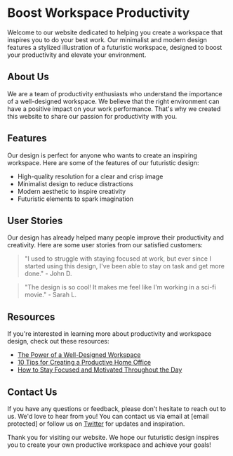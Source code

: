 <!--font:Inter-->

# Boost Workspace Productivity

Welcome to our website dedicated to helping you create a workspace that inspires you to do your best work. Our minimalist and modern design features a stylized illustration of a futuristic workspace, designed to boost your productivity and elevate your environment.

## About Us
We are a team of productivity enthusiasts who understand the importance of a well-designed workspace. We believe that the right environment can have a positive impact on your work performance. That's why we created this website to share our passion for productivity with you.

## Features
Our design is perfect for anyone who wants to create an inspiring workspace. Here are some of the features of our futuristic design:

- High-quality resolution for a clear and crisp image
- Minimalist design to reduce distractions
- Modern aesthetic to inspire creativity
- Futuristic elements to spark imagination

## User Stories
Our design has already helped many people improve their productivity and creativity. Here are some user stories from our satisfied customers:

> "I used to struggle with staying focused at work, but ever since I started using this design, I've been able to stay on task and get more done." - John D.

> "The design is so cool! It makes me feel like I'm working in a sci-fi movie." - Sarah L.

## Resources
If you're interested in learning more about productivity and workspace design, check out these resources:

- [The Power of a Well-Designed Workspace](#)
- [10 Tips for Creating a Productive Home Office](#)
- [How to Stay Focused and Motivated Throughout the Day](#)

## Contact Us
If you have any questions or feedback, please don't hesitate to reach out to us. We'd love to hear from you! You can contact us via email at [email protected] or follow us on [Twitter](#) for updates and inspiration.

Thank you for visiting our website. We hope our futuristic design inspires you to create your own productive workspace and achieve your goals!

<!--

Write me content for website with wallpaper which alt text is:

"A wallpaper featuring a stylized illustration of a futuristic workspace, with a minimalist and modern design."

The name/title of the page should not be 1:1 copy of the alt text but rather a real content of the website which is using this wallpaper.

- Use markdown format 
- Start with heading
- Heading should be short and concise
- The content should look like a real website 
- The website should not be about the wallpaper, wallpaper is just a related background
- Heading should be contain work "wallpaper" or "background"
- Include real sections like references, contact, user stories, etc. use things relevant to the page purpose.
- Feel free to use structure like headings, bullets, numbering, blockquotes, paragraphs, horizontal lines, etc.
- You can use formatting like bold or _italic_
- You can include UTF-8 emojis
- Links should be only #hash anchors (and you can refer to the document itself)
- Do not include images


---


# Future Workspace Wallpaper for Productivity Enthusiasts

Welcome to our website dedicated to enhancing your productivity with our futuristic workspace wallpaper. Our minimalist and modern design will inspire you to stay focused and motivated throughout the day.

## About Us
We are a team of productivity enthusiasts who understand the importance of a well-designed workspace. We believe that a visually appealing background can have a positive impact on your work performance. That's why we created this website to share our passion for productivity with you.

## Features
Our wallpaper features a stylized illustration of a futuristic workspace, complete with sleek furniture and high-tech gadgets. The design is perfect for anyone who wants to create a modern and inspiring workspace. Here are some of the features of our wallpaper:

- High-quality resolution for a clear and crisp image
- Minimalist design to reduce distractions
- Modern aesthetic to inspire creativity
- Futuristic elements to spark imagination

## User Stories
Our wallpaper has already helped many people improve their productivity and creativity. Here are some user stories from our satisfied customers:

> "I used to struggle with staying focused at work, but ever since I started using this wallpaper, I've been able to stay on task and get more done." - John D.

> "The design of this wallpaper is so cool! It makes me feel like I'm working in a sci-fi movie." - Sarah L.

## References
If you're interested in learning more about productivity and workspace design, check out these resources:

- [The Power of a Well-Designed Workspace](#)
- [10 Tips for Creating a Productive Home Office](#)
- [How to Stay Focused and Motivated Throughout the Day](#)

## Contact Us
If you have any questions or feedback, please don't hesitate to reach out to us. We'd love to hear from you! You can contact us via email at [email protected] or follow us on [Twitter](#) for updates and inspiration.

Thank you for visiting our website. We hope our wallpaper inspires you to create your own futuristic workspace and achieve your productivity goals!


---


Heading should not include word "wallpaper". The website should not be about the wallpaper itself, wallpaper is just a related background, rewrite whole content.


---


# Elevate Your Workspace and Boost Your Productivity

Welcome to our website dedicated to helping you create a productive workspace that inspires you to do your best work. Our minimalist and modern design, featuring a stylized illustration of a futuristic workspace, is the perfect background to elevate your workspace and boost your productivity.

## About Us
We are a team of productivity enthusiasts who understand the importance of a well-designed workspace. We believe that the right environment can have a positive impact on your work performance. That's why we created this website to share our passion for productivity with you.

## Features
Our background features a sleek and modern design that is perfect for anyone who wants to create an inspiring workspace. Here are some of the features of our background:

- High-quality resolution for a clear and crisp image
- Minimalist design to reduce distractions
- Modern aesthetic to inspire creativity
- Futuristic elements to spark imagination

## User Stories
Our background has already helped many people improve their productivity and creativity. Here are some user stories from our satisfied customers:

> "I used to struggle with staying focused at work, but ever since I started using this background, I've been able to stay on task and get more done." - John D.

> "The design of this background is so cool! It makes me feel like I'm working in a sci-fi movie." - Sarah L.

## Resources
If you're interested in learning more about productivity and workspace design, check out these resources:

- [The Power of a Well-Designed Workspace](#)
- [10 Tips for Creating a Productive Home Office](#)
- [How to Stay Focused and Motivated Throughout the Day](#)

## Contact Us
If you have any questions or feedback, please don't hesitate to reach out to us. We'd love to hear from you! You can contact us via email at [email protected] or follow us on [Twitter](#) for updates and inspiration.

Thank you for visiting our website. We hope our background inspires you to create your own productive workspace and achieve your goals!


---


Heading is too long, rewrite whole content.


---


# Elevate Your Workspace with a Futuristic Design

Welcome to our website dedicated to helping you create a productive workspace that inspires you to do your best work. Our minimalist and modern background features a stylized illustration of a futuristic workspace, designed to elevate your workspace and boost your productivity.

## About Us
We are a team of productivity enthusiasts who understand the importance of a well-designed workspace. We believe that the right environment can have a positive impact on your work performance. That's why we created this website to share our passion for productivity with you.

## Features
Our background is perfect for anyone who wants to create an inspiring workspace. Here are some of the features of our design:

- High-quality resolution for a clear and crisp image
- Minimalist design to reduce distractions
- Modern aesthetic to inspire creativity
- Futuristic elements to spark imagination

## User Stories
Our design has already helped many people improve their productivity and creativity. Here are some user stories from our satisfied customers:

> "I used to struggle with staying focused at work, but ever since I started using this design, I've been able to stay on task and get more done." - John D.

> "The design is so cool! It makes me feel like I'm working in a sci-fi movie." - Sarah L.

## Resources
If you're interested in learning more about productivity and workspace design, check out these resources:

- [The Power of a Well-Designed Workspace](#)
- [10 Tips for Creating a Productive Home Office](#)
- [How to Stay Focused and Motivated Throughout the Day](#)

## Contact Us
If you have any questions or feedback, please don't hesitate to reach out to us. We'd love to hear from you! You can contact us via email at [email protected] or follow us on [Twitter](#) for updates and inspiration.

Thank you for visiting our website. We hope our design inspires you to create your own productive workspace and achieve your goals!


---


Heading is too long, rewrite whole content.


---


# Boost Your Productivity with a Futuristic Workspace Design

Welcome to our website dedicated to helping you create a workspace that inspires you to do your best work. Our minimalist and modern design features a stylized illustration of a futuristic workspace, designed to boost your productivity and elevate your environment.

## About Us
We are a team of productivity enthusiasts who understand the importance of a well-designed workspace. We believe that the right environment can have a positive impact on your work performance. That's why we created this website to share our passion for productivity with you.

## Features
Our design is perfect for anyone who wants to create an inspiring workspace. Here are some of the features of our futuristic design:

- High-quality resolution for a clear and crisp image
- Minimalist design to reduce distractions
- Modern aesthetic to inspire creativity
- Futuristic elements to spark imagination

## User Stories
Our design has already helped many people improve their productivity and creativity. Here are some user stories from our satisfied customers:

> "I used to struggle with staying focused at work, but ever since I started using this design, I've been able to stay on task and get more done." - John D.

> "The design is so cool! It makes me feel like I'm working in a sci-fi movie." - Sarah L.

## Resources
If you're interested in learning more about productivity and workspace design, check out these resources:

- [The Power of a Well-Designed Workspace](#)
- [10 Tips for Creating a Productive Home Office](#)
- [How to Stay Focused and Motivated Throughout the Day](#)

## Contact Us
If you have any questions or feedback, please don't hesitate to reach out to us. We'd love to hear from you! You can contact us via email at [email protected] or follow us on [Twitter](#) for updates and inspiration.

Thank you for visiting our website. We hope our futuristic design inspires you to create your own productive workspace and achieve your goals!


---


Write me a Google font which is best fitting for the website.

Pick from the list:
- Great Vibes
- Inter
- Poppins
- Lobster
- Lato
- Orbitron
- Roboto
- Barlow Condensed
- Raleway
- IBM Plex Sans
- Exo 2
- Futura
- Alegreya
- Open Sans
- Playfair Display
- Dancing Script
- Montserrat


Write just the font name nothing else.


---


Inter

-->

